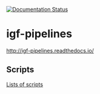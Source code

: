 [![Documentation Status](https://readthedocs.org/projects/igf-pipelines/badge/?version=master)](http://igf-pipelines.readthedocs.io/en/master/?badge=master)

# igf-pipelines 

http://igf-pipelines.readthedocs.io/

## Scripts
[Lists of scripts](docs/scripts/index.md)
